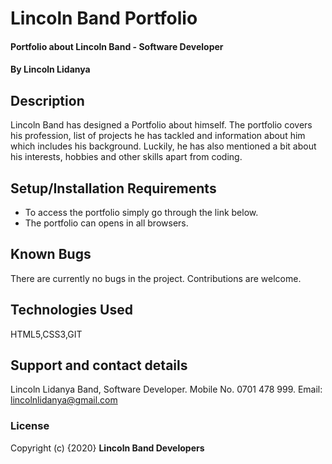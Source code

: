 # Lincoln Band Portfolio
#### Portfolio about Lincoln Band - Software Developer
#### By **Lincoln Lidanya**
## Description
Lincoln Band has designed a Portfolio about himself. The portfolio covers his profession, list of projects he has tackled and information about him which includes his background. Luckily, he has also mentioned a bit about his interests, hobbies and other skills apart from coding.
## Setup/Installation Requirements
* To access the portfolio simply go through the link below.
* The portfolio can opens in all browsers.
## Known Bugs
There are currently no bugs in the project. Contributions are welcome.
## Technologies Used
HTML5,CSS3,GIT
## Support and contact details
Lincoln Lidanya Band, Software Developer. Mobile No. 0701 478 999. Email: lincolnlidanya@gmail.com
### License
Copyright (c) {2020} **Lincoln Band Developers**

